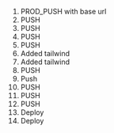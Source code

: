 1. PROD_PUSH with base url
2. PUSH
3. PUSH
4. PUSH
5. PUSH
6. Added tailwind
7. Added tailwind
8. PUSH
9. Push
10. PUSH
11. PUSH
12. PUSH
13. Deploy
14. Deploy
    
